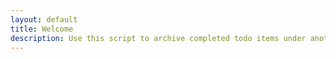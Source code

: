 ```yaml
---
layout: default
title: Welcome
description: Use this script to archive completed todo items under another heading in your document.
---
```

